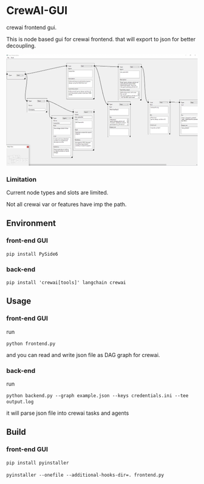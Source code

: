 # CrewAI-GUI
crewai frontend gui.

This is node based gui for crewai frontend. that will export to json for better decoupling.

![](./frontend.webp)

### Limitation

Current node types and slots are limited.

Not all crewai var or features have imp the path.

## Environment

### front-end GUI
```
pip install PySide6
```

### back-end
```
pip install 'crewai[tools]' langchain crewai

```

## Usage

### front-end GUI

run

```
python frontend.py
```
and you can read and write json file as DAG graph for crewai.

### back-end

run

```
python backend.py --graph example.json --keys credentials.ini --tee output.log
```
it will parse json file into crewai tasks and agents


## Build

### front-end GUI

```
pip install pyinstaller

pyinstaller --onefile --additional-hooks-dir=. frontend.py
```
